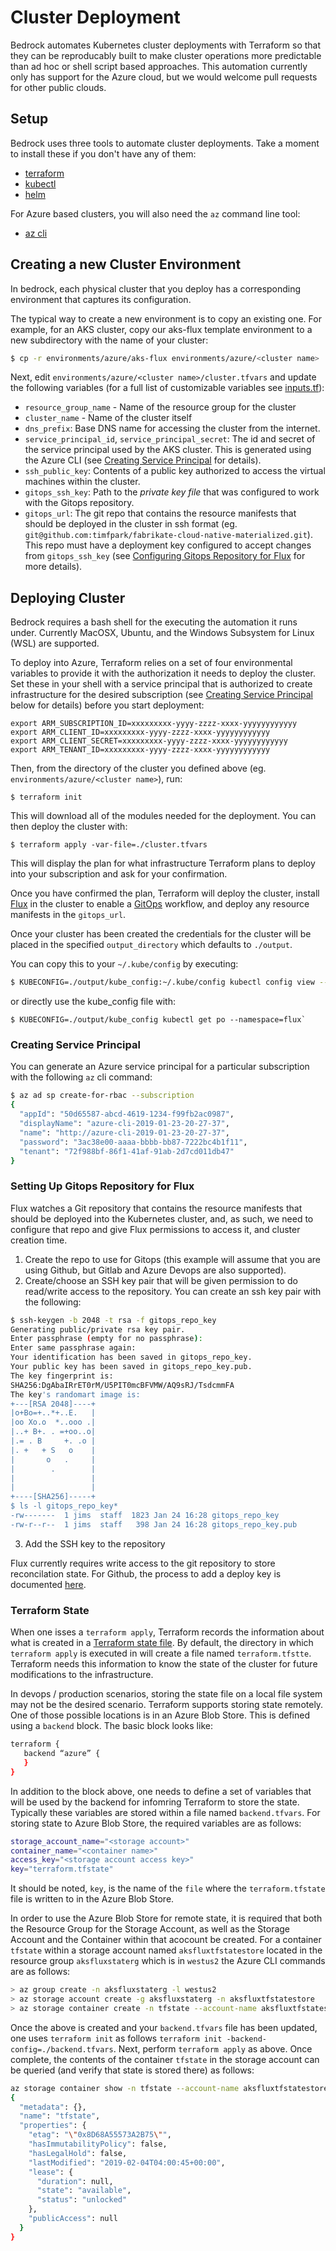 # Cluster Deployment

Bedrock automates Kubernetes cluster deployments with Terraform so that they can be reproducably built to make cluster operations more predictable than ad hoc or shell script based approaches.  This automation currently only has support for the Azure cloud, but we would welcome pull requests for other public clouds.

## Setup

Bedrock uses three tools to automate cluster deployments. Take a moment to install these if you don't have any of them:

- [terraform](https://www.terraform.io/intro/getting-started/install.html)
- [kubectl](https://kubernetes.io/docs/tasks/tools/install-kubectl/)
- [helm](https://github.com/helm/helm)
 
For Azure based clusters, you will also need the `az` command line tool:

- [az cli](https://docs.microsoft.com/en-us/cli/azure/install-azure-cli?view=azure-cli-latest)

## Creating a new Cluster Environment

In bedrock, each physical cluster that you deploy has a corresponding environment that captures its configuration. 

The typical way to create a new environment is to copy an existing one. For example, for an AKS cluster, copy our aks-flux template environment to a new subdirectory with the name of your cluster:

```bash
$ cp -r environments/azure/aks-flux environments/azure/<cluster name>
```

Next, edit `environments/azure/<cluster name>/cluster.tfvars` and update the following variables (for a full list of customizable variables see [inputs.tf](./azure/aks-flux/inputs.tf)):

- `resource_group_name` - Name of the resource group for the cluster
- `cluster_name` - Name of the cluster itself
- `dns_prefix`: Base DNS name for accessing the cluster from the internet.
- `service_principal_id`, `service_principal_secret`: The id and secret of the service principal used by the AKS cluster.  This is generated using the Azure CLI (see [Creating Service Principal](#creating-service-principal) for details).
- `ssh_public_key`: Contents of a public key authorized to access the virtual machines within the cluster.
- `gitops_ssh_key`: Path to the *private key file* that was configured to work with the Gitops repository.
- `gitops_url`: The git repo that contains the resource manifests that should be deployed in the cluster in ssh format (eg. `git@github.com:timfpark/fabrikate-cloud-native-materialized.git`). This repo must have a deployment key configured to accept changes from `gitops_ssh_key` (see [Configuring Gitops Repository for Flux](#setting-up-gitops-repository-for-flux) for more details).

## Deploying Cluster

Bedrock requires a bash shell for the executing the automation it runs under. Currently MacOSX, Ubuntu, and the Windows Subsystem for Linux (WSL) are supported.

To deploy into Azure, Terraform relies on a set of four environmental variables to provide it with the 
authorization it needs to deploy the cluster. Set these in your shell with a service principal that is authorized to create infrastructure for the desired subscription (see [Creating Service Principal](#creating-service-[rincipal) below for details) before you start deployment:

```
export ARM_SUBSCRIPTION_ID=xxxxxxxxx-yyyy-zzzz-xxxx-yyyyyyyyyyyy
export ARM_CLIENT_ID=xxxxxxxxx-yyyy-zzzz-xxxx-yyyyyyyyyyyy
export ARM_CLIENT_SECRET=xxxxxxxxx-yyyy-zzzz-xxxx-yyyyyyyyyyyy
export ARM_TENANT_ID=xxxxxxxxx-yyyy-zzzz-xxxx-yyyyyyyyyyyy
```

Then, from the directory of the cluster you defined above (eg. `environments/azure/<cluster name>`), run:

```
$ terraform init
```

This will download all of the modules needed for the deployment.  You can then deploy the cluster with:

```
$ terraform apply -var-file=./cluster.tfvars
```

This will display the plan for what infrastructure Terraform plans to deploy into your subscription and ask for your confirmation.

Once you have confirmed the plan, Terraform will deploy the cluster, install [Flux](https://github.com/weaveworks/flux)
in the cluster to enable a [GitOps](https://www.weave.works/blog/gitops-operations-by-pull-request) workflow, and deploy any resource manifests in the `gitops_url`.

Once your cluster has been created the credentials for the cluster will be placed in the specified `output_directory` which defaults to `./output`. 

You can copy this to your `~/.kube/config` by executing:

```bash
$ KUBECONFIG=./output/kube_config:~/.kube/config kubectl config view --flatten > merged-config && mv merged-config ~/.kube/config
```

or directly use the kube_config file with:

```
$ KUBECONFIG=./output/kube_config kubectl get po --namespace=flux` 
```

### Creating Service Principal

You can generate an Azure service principal for a particular subscription with the following `az` cli command:

```bash
$ az ad sp create-for-rbac --subscription 
{
  "appId": "50d65587-abcd-4619-1234-f99fb2ac0987",
  "displayName": "azure-cli-2019-01-23-20-27-37",
  "name": "http://azure-cli-2019-01-23-20-27-37",
  "password": "3ac38e00-aaaa-bbbb-bb87-7222bc4b1f11",
  "tenant": "72f988bf-86f1-41af-91ab-2d7cd011db47"
}
```

### Setting Up Gitops Repository for Flux

Flux watches a Git repository that contains the resource manifests that should be deployed into the Kubernetes cluster, and, as such, we need to configure that repo and give Flux permissions to access it, and cluster creation time.

1.  Create the repo to use for Gitops (this example will assume that you are using Github, but Gitlab and Azure Devops are also supported).
2.  Create/choose an SSH key pair that will be given permission to do read/write access to the repository.  You can create an ssh key pair with the following:

```bash
$ ssh-keygen -b 2048 -t rsa -f gitops_repo_key
Generating public/private rsa key pair.
Enter passphrase (empty for no passphrase): 
Enter same passphrase again: 
Your identification has been saved in gitops_repo_key.
Your public key has been saved in gitops_repo_key.pub.
The key fingerprint is:
SHA256:DgAbaIRrET0rM/U5PIT0mcBFVMW/AQ9sRJ/TsdcmmFA
The key's randomart image is:
+---[RSA 2048]----+
|o+Bo=+..*+..E.   |
|oo Xo.o  *..ooo .|
|..+ B+. . =+oo..o|
|.= . B     +. .o |
|. +   + S   o    |
|       o   .     |
|        .        |
|                 |
|                 |
+----[SHA256]-----+
$ ls -l gitops_repo_key*
-rw-------  1 jims  staff  1823 Jan 24 16:28 gitops_repo_key
-rw-r--r--  1 jims  staff   398 Jan 24 16:28 gitops_repo_key.pub
```

3.  Add the SSH key to the repository

Flux currently requires write access to the git repository to store reconcilation state. For Github, the process to add a deploy key is documented 
[here](https://help.github.com/articles/adding-a-new-ssh-key-to-your-github-account/).

### Terraform State

When one isses a `terraform apply`, Terraform records the information about what is created in a [Terraform state file](https://www.terraform.io/docs/state/).  By default, the directory in which `terraform apply` is executed in will create a file named `terraform.tfstte`.  Terraform needs this information to know the state of the cluster for future modifications to the infrastructure.

In devops / production scenarios, storing the state file on a local file system may not be the desired scenario.  Terraform supports storing state remotely.  One of those possible locations is in an Azure Blob Store.  This is defined using a `backend` block.  The basic block looks like:

```bash
terraform {
   backend “azure” {
   }
}
```

In addition to the block above, one needs to define a set of variables that will be used by the backend for infomring Terraform to store the state.  Typically these variables are stored within a file named `backend.tfvars`.  For storing state to Azure Blob Store, the required variables are as follows:

```bash
storage_account_name="<storage account>"
container_name="<container name>"
access_key="<storage account access key>"
key="terraform.tfstate"
```

It should be noted, `key`, is the name of the `file` where the `terraform.tfstate` file is written to in the Azure Blob Store.

In order to use the Azure Blob Store for remote state, it is required that both the Resource Group for the  Storage Account, as well as the Storage Account and the Container within that acocount be created.  For a container `tfstate` within a storage account named `aksfluxtfstatestore` located in the resource group `aksfluxstaterg` which is in `westus2` the Azure CLI commands are as follows:

```bash
> az group create -n aksfluxstaterg -l westus2
> az storage account create -g aksfluxstaterg -n aksfluxtfstatestore
> az storage container create -n tfstate --account-name aksfluxtfstatestore
```

Once the above is created and your `backend.tfvars` file has been updated, one uses `terraform init` as follows `terraform init -backend-config=./backend.tfvars`.  Next, perform `terraform apply` as above.  Once complete, the contents of the container `tfstate` in the storage account can be queried (and verify that state is stored there) as follows:

```bash
az storage container show -n tfstate --account-name aksfluxtfstatestore
{
  "metadata": {},
  "name": "tfstate",
  "properties": {
    "etag": "\"0x8D68A55573A2B75\"",
    "hasImmutabilityPolicy": false,
    "hasLegalHold": false,
    "lastModified": "2019-02-04T04:00:45+00:00",
    "lease": {
      "duration": null,
      "state": "available",
      "status": "unlocked"
    },
    "publicAccess": null
  }
}
```
